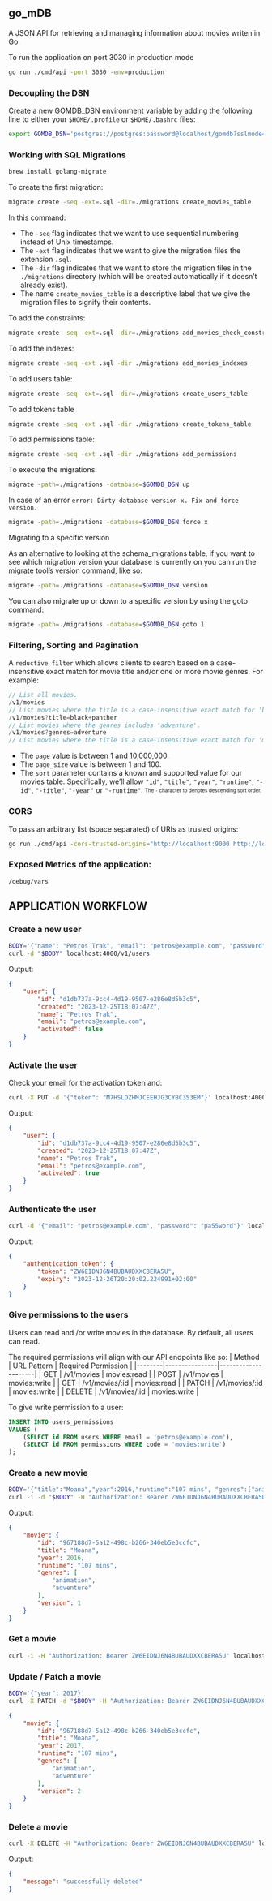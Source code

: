 ## go_mDB
A JSON API for retrieving and managing information about movies writen in Go.

To run the application on port 3030 in production mode
```bash
go run ./cmd/api -port 3030 -env=production
```

### Decoupling the DSN
Create a new GOMDB_DSN environment variable by adding the following line to either your `$HOME/.profile` or `$HOME/.bashrc` files:
```bash
export GOMDB_DSN='postgres://postgres:password@localhost/gomdb?sslmode=disable'
```
### Working with SQL Migrations
```bash
brew install golang-migrate
```
To create the first migration:
```bash
migrate create -seq -ext=.sql -dir=./migrations create_movies_table
```
In this command:
* The `-seq` flag indicates that we want to use sequential numbering instead of Unix timestamps.
* The `-ext` flag indicates that we want to give the migration files the extension `.sql`.
* The `-dir` flag indicates that we want to store the migration files in the `./migrations`
directory (which will be created automatically if it doesn’t already exist).
* The name `create_movies_table` is a descriptive label that we give the migration files to signify their contents.

To add the constraints:
```bash
migrate create -seq -ext=.sql -dir=./migrations add_movies_check_constraints
```

To add the indexes:
```bash
migrate create -seq -ext .sql -dir ./migrations add_movies_indexes
```

To add users table:
```bash
migrate create -seq -ext=.sql -dir=./migrations create_users_table
```

To add tokens table
```bash
migrate create -seq -ext .sql -dir ./migrations create_tokens_table
```

To add permissions table:
```bash
migrate create -seq -ext .sql -dir ./migrations add_permissions
```

To execute the migrations:
```bash
migrate -path=./migrations -database=$GOMDB_DSN up
```

In case of an error `error: Dirty database version x. Fix and force version.`
```bash
migrate -path=./migrations -database=$GOMDB_DSN force x
```

Migrating to a specific version

As an alternative to looking at the schema_migrations table, if you want to see which migration version your database is currently on you can run the migrate tool’s version command, like so:
```bash
migrate -path=./migrations -database=$GOMDB_DSN version
```
You can also migrate up or down to a specific version by using the goto command:
```bash
migrate -path=./migrations -database=$GOMDB_DSN goto 1
```

### Filtering, Sorting and Pagination
A `reductive filter` which allows clients to search based on a case- insensitive exact match for movie title and/or one or more movie genres. For example:
```go
// List all movies.
/v1/movies
// List movies where the title is a case-insensitive exact match for 'black panther'.
/v1/movies?title=black+panther
// List movies where the genres includes 'adventure'.
/v1/movies?genres=adventure
// List movies where the title is a case-insensitive exact match for 'moana' AND the // genres include both 'animation' AND 'adventure'. /v1/movies?title=moana&genres=animation,adventure
```

* The `page` value is between 1 and 10,000,000.
* The `page_size` value is between 1 and 100.
* The `sort` parameter contains a known and supported value for our movies table. Specifically, we’ll allow `"id"`, `"title"`, `"year"`, `"runtime"`, `"-id"`, `"-title"`, `"-year"` or `"-runtime"`.
<sub><sup>The `-` character to denotes descending sort order.<sub><sup>

### CORS
To pass an arbitrary list (space separated) of URIs as trusted origins:
```bash
go run ./cmd/api -cors-trusted-origins="http://localhost:9000 http://localhost:9001"
```

### Exposed Metrics of the application:
```
/debug/vars
```

## APPLICATION WORKFLOW
### Create a new user
```bash
BODY='{"name": "Petros Trak", "email": "petros@example.com", "password": "pa55word"}'
curl -d "$BODY" localhost:4000/v1/users
```
Output:
```json
{
	"user": {
		"id": "d1db737a-9cc4-4d19-9507-e286e8d5b3c5",
		"created": "2023-12-25T18:07:47Z",
		"name": "Petros Trak",
		"email": "petros@example.com",
		"activated": false
	}
}
```
### Activate the user
Check your email for the activation token and:
```bash
curl -X PUT -d '{"token": "M7HSLDZHMJCEEHJG3CYBC353EM"}' localhost:4000/v1/users/activated
```
Output:
```json
{
	"user": {
		"id": "d1db737a-9cc4-4d19-9507-e286e8d5b3c5",
		"created": "2023-12-25T18:07:47Z",
		"name": "Petros Trak",
		"email": "petros@example.com",
		"activated": true
	}
}
```
### Authenticate the user
```bash
curl -d '{"email": "petros@example.com", "password": "pa55word"}' localhost:4000/v1/tokens/authentication
```
Output:
```json
{
	"authentication_token": {
		"token": "ZW6EIDNJ6N4BUBAUDXXCBERA5U",
		"expiry": "2023-12-26T20:20:02.224991+02:00"
	}
}
```
### Give permissions to the users
Users can read and /or write movies in the database. By default, all users can read. 

The required permissions will align with our API endpoints like so:
| Method | URL Pattern    | Required Permission |
|--------|----------------|---------------------|
| GET    | /v1/movies     | movies:read         |
| POST   | /v1/movies     | movies:write        |
| GET    | /v1/movies/:id | movies:read         |
| PATCH  | /v1/movies/:id | movies:write        |
| DELETE | /v1/movies/:id | movies:write        |

To give write permission to a user:
```sql
INSERT INTO users_permissions 
VALUES (
    (SELECT id FROM users WHERE email = 'petros@example.com'),
    (SELECT id FROM permissions WHERE code = 'movies:write') 
);
```
### Create a new movie
```bash
BODY='{"title":"Moana","year":2016,"runtime":"107 mins", "genres":["animation","adventure"]}'
curl -i -d "$BODY" -H "Authorization: Bearer ZW6EIDNJ6N4BUBAUDXXCBERA5U" localhost:4000/v1/movies
```
Output:
```json
{
	"movie": {
		"id": "967188d7-5a12-498c-b266-340eb5e3ccfc",
		"title": "Moana",
		"year": 2016,
		"runtime": "107 mins",
		"genres": [
			"animation",
			"adventure"
		],
		"version": 1
	}
}
```
### Get a movie
```bash
curl -i -H "Authorization: Bearer ZW6EIDNJ6N4BUBAUDXXCBERA5U" localhost:4000/v1/movies/967188d7-5a12-498c-b266-340eb5e3ccfc
```
### Update / Patch a movie
```bash
BODY='{"year": 2017}'
curl -X PATCH -d "$BODY" -H "Authorization: Bearer ZW6EIDNJ6N4BUBAUDXXCBERA5U" localhost:4000/v1/movies/967188d7-5a12-498c-b266-340eb5e3ccfc
```
```json
{
	"movie": {
		"id": "967188d7-5a12-498c-b266-340eb5e3ccfc",
		"title": "Moana",
		"year": 2017,
		"runtime": "107 mins",
		"genres": [
			"animation",
			"adventure"
		],
		"version": 2
	}
}
```
### Delete a movie
```bash
curl -X DELETE -H "Authorization: Bearer ZW6EIDNJ6N4BUBAUDXXCBERA5U" localhost:4000/v1/movies/967188d7-5a12-498c-b266-340eb5e3ccfc
```
Output:
```json
{
	"message": "successfully deleted"
}
```